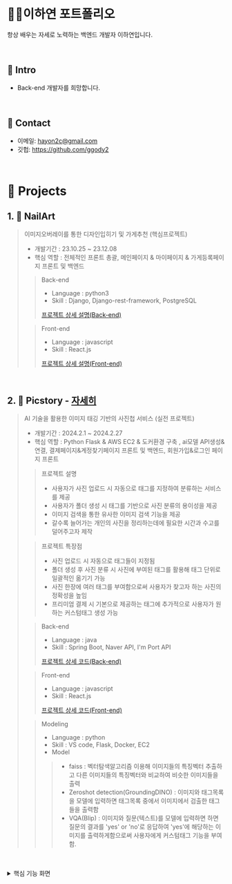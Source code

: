 # 👩‍💻이하연 포트폴리오
항상 배우는 자세로 노력하는 백엔드 개발자 이하연입니다.

</br>

## :pushpin: Intro
- Back-end 개발자를 희망합니다.

</br>

## :pushpin: Contact
- 이메일: hayon2c@gmail.com
- 깃헙: https://github.com/ggody2

</br>

# :pushpin: Projects

## 1. 🫳 NailArt
> 이미지오버레이를 통한 디자인입히기 및 가게추천 (핵심프로젝트)
>
> - 개발기간 : 23.10.25 ~ 23.12.08
> - 핵심 역할 : 전체적인 프론트 총괄, 메인페이지 & 마이페이지 & 가게등록페이지 프론트 및 백엔드
>
>> Back-end
>> - Language : python3  
>> - Skill : Django, Django-rest-framework, PostgreSQL
>> 
>> [프로젝트 상세 설명(Back-end)](https://github.com/2023-SMHRD-IS-CLOUD-1/NailArt.git)  
>
>> Front-end
>> - Language : javascript
>> - Skill : React.js
>>
>> [프로젝트 상세 설명(Front-end)](https://github.com/2023-SMHRD-IS-CLOUD-1/NailArt.git)

<br />

## 2. 📸 Picstory   - [자세히](https://www.notion.so/Picstory-Project-1305d1fd5ff5479395bbf9da80fc8c44?pvs=4)

> AI 기술을 활용한 이미지 태깅 기반의 사진첩 서비스 (실전 프로젝트)
>
> - 개발기간 : 2024.2.1 ~ 2024.2.27
> - 핵심 역할 : Python Flask & AWS EC2 & 도커환경 구축 , ai모델 API생성&연결, 결제페이지&계정찾기페이지 프론트 및 백엔드,  회원가입&로그인 페이지 프론트
>> 프로젝트 설명
>> - 사용자가 사진 업로드 시 자동으로 태그를 지정하여 분류하는 서비스를 제공
>> - 사용자가 폴더 생성 시 태그를 기반으로 사진 분류의 용이성을 제공
>> - 이미지 검색을 통한 유사한 이미지 검색 기능을 제공
>> - 갈수록 늘어가는 개인의 사진을 정리하는데에 필요한 시간과 수고를 덜어주고자 제작
>
>> 프로젝트 특장점
>> - 사진 업로드 시 자동으로 태그들이 지정됨
>> - 폴더 생성 후 사진 분류 시 사진에 부여된 태그를 활용해 태그 단위로 일괄적인 옮기기 가능
>> - 사진 한장에 여러 태그를 부여함으로써 사용자가 찾고자 하는 사진의 정확성을 높임
>> - 프리미엄 결제 시 기본으로 제공하는 태그에 추가적으로 사용자가 원하는 커스텀태그 생성 가능
>
>> Back-end
>> - Language : java 
>> - Skill : Spring Boot, Naver API, I'm Port API
>> 
>> [프로젝트 상세 코드(Back-end)](https://github.com/2023-SMHRD-IS-CLOUD-1/SpringCoC.git)  
>
>> Front-end
>> - Language : javascript
>> - Skill : React.js
>>
>> [프로젝트 상세 코드(Front-end)](https://github.com/2023-SMHRD-IS-CLOUD-1/PicStoryReact.git)
>
>> Modeling 
>> - Language : python
>> - Skill : VS code, Flask, Docker, EC2
>> - Model
>>> - faiss : 벡터탐색알고리즘 이용해 이미지들의 특징벡터 추출하고 다른 이미지들의 특징벡터와 비교하여 비슷한 이미지들을 출력
>>> - Zeroshot detection(GroundingDINO) : 이미지와 태그목록을 모델에 입력하면 태그목록 중에서 이미지에서 검출한 태그들을 출력함
>>> - VQA(Blip) : 이미지와 질문(텍스트)를 모델에 입력하면 하면 질문의 결과를 'yes' or 'no'로 응답하여 'yes'에 해당하는 이미지를 출력하게함으로써 사용자에게 커스텀태그 기능을 부여함.
>


<br />
<br />
<details>
  <summary>핵심 기능 화면</summary>
	
  #### 1. 메인 페이지
  ![메인페이지](https://github.com/ggody2/profiles/assets/117277864/beaa4306-5574-4ca3-a016-b9037d4a55bb)
  
 #### 2. 로그인 / 회원가입
 ![로그인회원가입](https://github.com/ggody2/profiles/assets/117277864/b3aef17b-bee3-45e1-a524-3483571a50d5)

[로그인 컴포넌트](https://github.com/2023-SMHRD-IS-CLOUD-1/PicStoryReact/blob/73baa2ec86e1f56c992df16dc271b1065d21b3e6/src/components/Login.jsx)

[회원가입 컴포넌트](https://github.com/2023-SMHRD-IS-CLOUD-1/PicStoryReact/blob/73baa2ec86e1f56c992df16dc271b1065d21b3e6/src/components/Join.jsx)

 #### 3. 사진업로드 및 자동태그생성 
 ![사진업로드](https://github.com/ggody2/profiles/assets/117277864/f3520e9d-b65e-427c-ad0b-a99a5b0c5f30)

[사진업로드 컴포넌트](https://github.com/2023-SMHRD-IS-CLOUD-1/PicStoryReact/blob/73baa2ec86e1f56c992df16dc271b1065d21b3e6/src/components/photoAlbum/PAMenu.jsx)

[자동태그생성 코드](https://github.com/2023-SMHRD-IS-CLOUD-1/SpringCoC/blob/f6071d78fb71de21d98be24cc1e487097b8e79fa/Picstory/src/main/java/com/picstory/service/PicstoryService.java)
 
 #### 4. 폴더생성 및 즐겨찾기 
![폴더생성](https://github.com/ggody2/profiles/assets/117277864/b8a1d6b8-16f9-42ee-ba90-5a981ed154df)

[폴더생성 컴포넌트](https://github.com/2023-SMHRD-IS-CLOUD-1/PicStoryReact/blob/73baa2ec86e1f56c992df16dc271b1065d21b3e6/src/components/photoAlbum/PALeftSide.jsx)
  
 #### 5. 유사이미지 검색 
![유사이미지](https://github.com/ggody2/profiles/assets/117277864/6f76d638-ed6a-4624-98eb-91c5f0aca13f)

[유사이미지 컴포넌트](https://github.com/2023-SMHRD-IS-CLOUD-1/PicStoryReact/blob/73baa2ec86e1f56c992df16dc271b1065d21b3e6/src/components/photoAlbum/PAMenu.jsx)

[유사이미지 코드](https://github.com/2023-SMHRD-IS-CLOUD-1/SpringCoC/blob/f6071d78fb71de21d98be24cc1e487097b8e79fa/Picstory/src/main/java/com/picstory/service/PicstoryService.java)

 #### 6. 마이페이지 및 결제페이지
 ![마이페이지](https://github.com/ggody2/profiles/assets/117277864/a81f27c8-e7a3-47a7-9383-92a89a69f4e3)

[마이페이지 컴포넌트](https://github.com/2023-SMHRD-IS-CLOUD-1/PicStoryReact/blob/73baa2ec86e1f56c992df16dc271b1065d21b3e6/src/components/MyInfo.jsx)

 [결제페이지 컴포넌트](https://github.com/2023-SMHRD-IS-CLOUD-1/PicStoryReact/blob/73baa2ec86e1f56c992df16dc271b1065d21b3e6/src/components/Payment.jsx)
 

 #### 7. 커스텀태그 생성
 ![커스텀태그](https://github.com/ggody2/profiles/assets/117277864/73443ce2-fc4a-4fe2-8bf4-07216cf7a9c8)

 [커스텀태그 코드](https://github.com/2023-SMHRD-IS-CLOUD-1/SpringCoC/blob/f6071d78fb71de21d98be24cc1e487097b8e79fa/Picstory/src/main/java/com/picstory/service/PicstoryService.java)

<br/>
<br/>

 <div align="center">
	<h3>기술스택</h3>
	<img src="https://img.shields.io/badge/react-61DAFB?style=for-the-badge&logo=react&logoColor=white">
	<img src="https://img.shields.io/badge/springboot-6DB33F?style=for-the-badge&logo=springboot&logoColor=white" />
	<br/>
	<img src="https://img.shields.io/badge/apachetomcat-F8DC75?style=for-the-badge&logo=apachetomcat&logoColor=black"/>
	<img src="https://img.shields.io/badge/flask-000000?style=for-the-badge&logo=flask&logoColor=white"/>
	<br/>
	<img src="https://img.shields.io/badge/Docker-2496ED?style=for-the-badge&logo=docker&logoColor=white">
	<img src="https://img.shields.io/badge/amazons3-569A31?style=for-the-badge&logo=amazons3&logoColor=white"/>
	<img src="https://img.shields.io/badge/AWS EC2-FF9900?style=for-the-badge&logo=Amazon EC2&logoColor=white">
	<img src="https://img.shields.io/badge/oracle-F80000?style=for-the-badge&logo=oracle&logoColor=white" />
</div>

